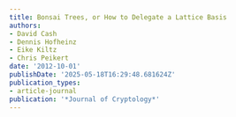 ```yaml
---
title: Bonsai Trees, or How to Delegate a Lattice Basis
authors:
- David Cash
- Dennis Hofheinz
- Eike Kiltz
- Chris Peikert
date: '2012-10-01'
publishDate: '2025-05-18T16:29:48.681624Z'
publication_types:
- article-journal
publication: '*Journal of Cryptology*'
---
```

